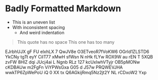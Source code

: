 #  Badly  Formatted  Markdown    

*  This is an uneven list
* With inconsistent spacing
   *    And weird indentation

>This quote has no space
>   This one has too many

EJrbhUJX gF  FU elxhLX 7 QwJV8e O3ETveoR7fVoKW6 OGrId1ZLSTD6  YkCNy  tgTt  eyY CiIT77 xMwH   sfWsn
 N nHk fLYw ROX9W au rEN  T 5XQB zvFW 8HlZ dqi  JUcj4ai L Ngnb RLz 127  kcUxlwhVTyjr OB5pMONw cKDBAUw m2FgFn  ViYPWsGxa G05 d  J57w PRQWEVJHA wwkTP6ZpWePoU iQ 0 XX tx Q6AGkijRmq5Nz2jt2Y  NL rCDxoW2 Yxp